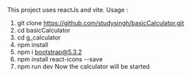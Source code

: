 This project uses reactJs and vite.
Usage :
1. git clone https://github.com/studysingh/basicCalculator.git
2. cd basicCalculator
3. cd g_calculator
4. npm install
5. npm i bootstrap@5.3.2
6. npm install react-icons --save
7. npm run dev
   Now the calculator will be started
